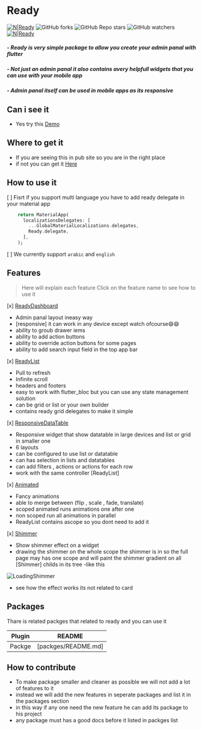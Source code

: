 # Ready
[![N|Ready](https://img.shields.io/github/v/release/mo-ah-dawood/ready?style=for-the-badge)](https://github.com/mo-ah-dawood/ready) ![GitHub forks](https://img.shields.io/github/forks/mo-ah-dawood/ready?style=for-the-badge) ![GitHub Repo stars](https://img.shields.io/github/stars/mo-ah-dawood/ready?style=for-the-badge) ![GitHub watchers](https://img.shields.io/github/watchers/mo-ah-dawood/ready?style=for-the-badge) [![N|Ready](https://img.shields.io/pub/v/ready.svg?style=for-the-badge)](https://pub.dev/packages/ready)

##### - Ready is very simple package to allow you create your admin panal with flutter

##### - Not just an admin panal it also contains avery helpfull widgets that you can use with your mobile app

##### - Admin panal itself can be used in mobile apps as its responsive 

## Can i see it
 - Yes try this [Demo](https://ready-19c04.web.app)

## Where to get it
 - If you are seeing this in pub site so you are in the right place
 - if not you can get it  [Here](https://pub.dev/packages/ready)


## How to use it
 
 [ ] Fisrt if you support multi language you have to add ready delegate in your material app
```dart
    return MaterialApp(
      localizationsDelegates: [
        ...GlobalMaterialLocalizations.delegates,
        Ready.delegate,
      ],
    );
```
[ ] We currently support `arabic` and `english`


## Features
 > Here will explain each feature
 > Click on the feature name to see how to use it
 
 [x] [ReadyDashboard](https://github.com/mo-ah-dawood/ready/wiki/ReadyDashboard)
 - Admin panal layout ineasy way
 - [responsive] it can work in any device except watch ofcourse😄😄
 - ability to groub drawer iems
 - ability to add action buttons
 - ability to override action buttons for some pages
 - ability to add search input field in the top app bar
 

 [x] [ReadyList](https://github.com/mo-ah-dawood/ready/wiki/ReadyList)
 - Pull to refresh
 - Infinite scroll
 - headers and footers
 - easy to work with flutter_bloc but you can use any state management solution
 - can be grid or list or your own builder
 - contains ready grid delegates to make it simple
 
  [x] [ResponsiveDataTable](https://github.com/mo-ah-dawood/ready/wiki/ResponsiveDataTable)
 - Responsive widget that show datatable in large devices and list or grid in smaller one
 - 6 layouts
 - can be configured to use list or datatable
 - can has selection in lists and datatables
 - can add filters , actions or actions for each row
 - work with the same controller [ReadyList] 
 
 [x] [Animated](https://github.com/mo-ah-dawood/ready/wiki/Animated)
 - Fancy animations
 - able to merge between (flip , scale , fade, translate)
 - scoped  animated runs animations one after one
 - non scoped run all animations in parallel
 - ReadyList contains ascope so you dont need to add it
 
 [x] [Shimmer](https://github.com/mo-ah-dawood/ready/wiki/Shimmer)
 - Show shimmer effect on a widget
 - drawing the shimmer on the whole scope the shimmer is in so the full page may has one scope and will paint the shimmer gradient on all [Shimmer] childs in its tree
 -like this

![LoadingShimmer](https://user-images.githubusercontent.com/31937782/147537961-2076ab13-9105-4251-83dc-62a2ae8d21fc.gif)

- see how the effect works its not related to card
 

## Packages

Thare is related packges that related  to  ready and you can use it

| Plugin | README |
| ------ | ------ |
| Packge | [packges/README.md] |

## How to contribute
- To make package smaller and cleaner as possible we will not add a lot of features to it
- instead we will add the new features in seperate packages and list it in the packages section
- in this way if any one need the new feature he can add its package to his project
- any package must has a good docs before it listed in packges list
